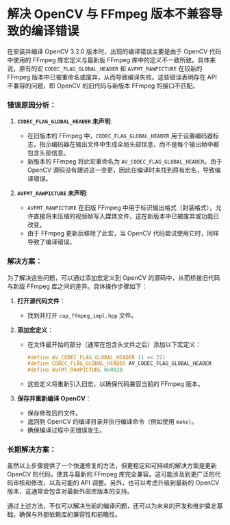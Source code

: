 # 解决 OpenCV 与 FFmpeg 版本不兼容导致的编译错误

在安装并编译 OpenCV 3.2.0 版本时，出现的编译错误主要是由于 OpenCV 代码中使用的 FFmpeg 库宏定义与最新版 FFmpeg 库中的定义不一致所致。具体来说，原有的宏 `CODEC_FLAG_GLOBAL_HEADER` 和 `AVFMT_RAWPICTURE` 在较新的 FFmpeg 版本中已被重命名或废弃，从而导致编译失败。这些错误表明存在 API 不兼容的问题，即 OpenCV 的旧代码与新版本 FFmpeg 的接口不匹配。

### 错误原因分析：

1. **`CODEC_FLAG_GLOBAL_HEADER` 未声明**:
   - 在旧版本的 FFmpeg 中，`CODEC_FLAG_GLOBAL_HEADER` 用于设置编码器标志，指示编码器在输出文件中生成全局头部信息，而不是每个输出帧中都包含头部信息。
   - 新版本的 FFmpeg 将此宏重命名为 `AV_CODEC_FLAG_GLOBAL_HEADER`。由于 OpenCV 源码没有跟进这一变更，因此在编译时未找到原有宏名，导致编译错误。

2. **`AVFMT_RAWPICTURE` 未声明**:
   - `AVFMT_RAWPICTURE` 在旧版 FFmpeg 中用于标识输出格式（封装格式），允许直接将未压缩的视频帧写入媒体文件，这在新版本中已被废弃或功能已改变。
   - 由于 FFmpeg 更新后移除了此宏，当 OpenCV 代码尝试使用它时，同样导致了编译错误。

### 解决方案：

为了解决这些问题，可以通过添加宏定义到 OpenCV 的源码中，从而桥接旧代码与新版 FFmpeg 库之间的差异。具体操作步骤如下：

1. **打开源代码文件**：
   - 找到并打开 `cap_ffmpeg_impl.hpp` 文件。

2. **添加宏定义**：
   - 在文件最开始的部分（通常在包含头文件之后）添加以下宏定义：
     ```cpp
     #define AV_CODEC_FLAG_GLOBAL_HEADER (1 << 22)
     #define CODEC_FLAG_GLOBAL_HEADER AV_CODEC_FLAG_GLOBAL_HEADER
     #define AVFMT_RAWPICTURE 0x0020
     ```
   - 这些定义将重新引入旧宏，以确保代码兼容当前的 FFmpeg 版本。

3. **保存并重新编译 OpenCV**：
   - 保存修改后的文件。
   - 返回到 OpenCV 的编译目录并执行编译命令（例如使用 `make`）。
   - 确保编译过程中无错误发生。

### 长期解决方案：

虽然以上步骤提供了一个快速修复的方法，但更稳定和可持续的解决方案是更新 OpenCV 的代码，使其与最新的 FFmpeg 库完全兼容。这可能涉及到更广泛的代码审核和修改，以及可能的 API 调整。另外，也可以考虑升级到最新的 OpenCV 版本，这通常会包含对最新外部库版本的支持。

通过上述方法，不仅可以解决当前的编译问题，还可以为未来的开发和维护奠定基础，确保与外部依赖库的兼容性和前瞻性。